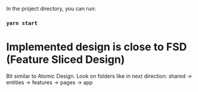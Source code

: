 In the project directory, you can run:

### `yarn start`

# Implemented design is close to FSD (Feature Sliced Design) 
Bit similar to Atomic Design.
Look on folders like in next direction: shared -> entities -> features -> pages -> app
